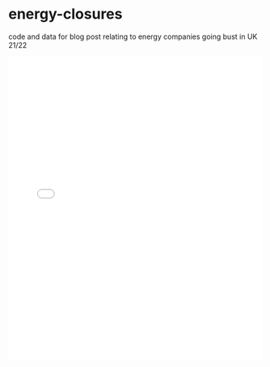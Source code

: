 # energy-closures
code and data for blog post relating to energy companies going bust in UK 21/22

<iframe src="sankeyEnergy.html" height="600px" width="100%" style="border:none;"></iframe>
